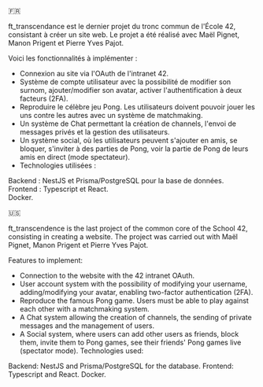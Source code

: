 🇫🇷

ft_transcendance est le dernier projet du tronc commun de l'École 42, consistant à créer un site web.
Le projet a été réalisé avec Maël Pignet, Manon Prigent et Pierre Yves Pajot.

Voici les fonctionnalités à implémenter :

* Connexion au site via l'OAuth de l'intranet 42.
* Système de compte utilisateur avec la possibilité de modifier son surnom, ajouter/modifier son avatar, activer l'authentification à deux facteurs (2FA).
* Reproduire le célèbre jeu Pong. Les utilisateurs doivent pouvoir jouer les uns contre les autres avec un système de matchmaking.
* Un système de Chat permettant la création de channels, l'envoi de messages privés et la gestion des utilisateurs.
* Un système social, où les utilisateurs peuvent s'ajouter en amis, se bloquer, s'inviter à des parties de Pong, voir la partie de Pong de leurs amis en direct (mode spectateur).
* Technologies utilisées :

Backend : NestJS et Prisma/PostgreSQL pour la base de données. <br/>
Frontend : Typescript et React. <br/>
Docker. <br/>

🇺🇸

ft_transcendence is the last project of the common core of the School 42, consisting in creating a website.
The project was carried out with Maël Pignet, Manon Prigent et Pierre Yves Pajot.

Features to implement:

* Connection to the website with the 42 intranet OAuth.
* User account system with the possibility of modifying your username, adding/modifying your avatar, enabling two-factor authentication (2FA).
* Reproduce the famous Pong game. Users must be able to play against each other with a matchmaking system.
* A Chat system allowing the creation of channels, the sending of private messages and the management of users.
* A Social system, where users can add other users as friends, block them, invite them to Pong games, see their friends' Pong games live (spectator mode).
Technologies used:

Backend: NestJS and Prisma/PostgreSQL for the database.
Frontend: Typescript and React.
Docker.
